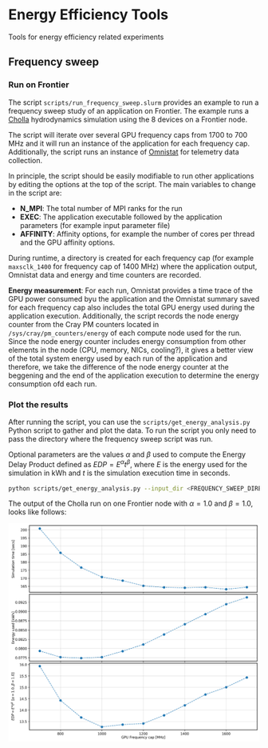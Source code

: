 # Energy Efficiency Tools
Tools for energy efficiency related experiments


## Frequency sweep 

### Run on Frontier

The script `scripts/run_frequency_sweep.slurm` provides an example to run a frequency sweep study of an application on Frontier. The example runs a [Cholla](https://github.com/cholla-hydro/cholla) hydrodynamics simulation using the 8 devices on a Frontier node.

The script will iterate over several GPU frequency caps from 1700 to 700 MHz and it will run an instance of the application for each frequency cap. Additionally, the script runs an instance of [Omnistat](https://github.com/AMDResearch/omnistat) for telemetry data collection.

In principle, the script should be easily modifiable to run other applications by editing the options at the top of the script. The main variables to change in the script are:

- **N_MPI**: The total number of MPI ranks for the run
- **EXEC**: The application executable followed by the application parameters (for example input parameter file)
- **AFFINITY**: Affinity options, for example the number of cores per thread and the GPU affinity options.  


During runtime, a directory is created for each frequency cap (for example `maxsclk_1400` for frequency cap of 1400 MHz) where the application output, Omnistat data and energy and time counters are recorded.

**Energy measurement**: For each run, Omnistat provides a time trace of the GPU power consumed byu the application and the Omnistat summary saved for each frequency cap also includes the total GPU energy used during the application execution. Additionally, the script records the node energy counter from the Cray PM counters located in `/sys/cray/pm_counters/energy` of each compute node used for the run. Since the node energy counter includes energy consumption from other elements in the node (CPU, memory, NICs, cooling?), it gives a better view of the total system energy used by each run of the application and therefore, we take the difference of the node energy counter at the beggening and the end of the application execution to determine the energy consumption ofd each run. 


### Plot the results

After running the script, you can use the `scripts/get_energy_analysis.py` Python script to gather and plot the data. To run the script you only need to pass the directory where the frequency sweep script was run.

Optional parameters are the values $\alpha$ and $\beta$ used to compute the Energy Delay Product defined as $EDP=E^\alpha t^{\beta}$, where $E$ is the energy used for the simulation in kWh and $t$ is the simulation execution time in seconds.

```bash
python scripts/get_energy_analysis.py --input_dir <FREQUENCY_SWEEP_DIRECTORY> --edp_alpha 1.0 --edp_beta 1.0
```

The output of the Cholla run on one Frontier node with $\alpha=1.0$ and $\beta=1.0$, looks like follows:

<p align="center">
  <img src="./figures/cholla_time_energy_vs_freq.png" width="700"/>
</p>


